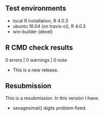 ## Test environments
* local R installation, R 4.0.3
* ubuntu 16.04 (on travis-ci), R 4.0.3
* win-builder (devel)

## R CMD check results

0 errors | 0 warnings | 0 note

* This is a new release.

## Resubmission
This is a resubmission. In this version I have:

* sexagesimal() digits problem fixed.
